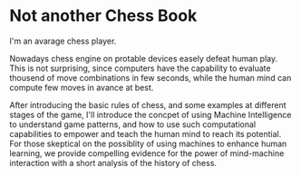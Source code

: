 # Not another Chess Book

I'm an avarage chess player.

Nowadays chess engine on protable devices easely defeat human play. This is not surprising, since computers have the capability to evaluate thousend of move combinations in few seconds, while the human mind can compute few moves in avance at best.

After introducing the basic rules of chess, and some examples at different stages of the game, I'll introduce the concpet of using Machine Intelligence to understand game patterns, and how to use such computational capabilities to empower and teach the human mind to reach its potential. For those skeptical on the possiblity of using machines to enhance human learning, we provide compelling evidence for the power of mind-machine interaction with a short analysis of the history of chess.
